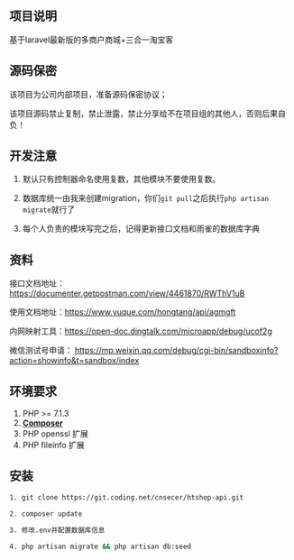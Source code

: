## 项目说明

基于laravel最新版的多商户商城+三合一淘宝客

## 源码保密

该项目为公司内部项目，准备源码保密协议；

该项目源码禁止复制，禁止泄露，禁止分享给不在项目组的其他人，否则后果自负！

## 开发注意

1. 默认只有控制器命名使用复数，其他模块不要使用复数。

2. 数据库统一由我来创建migration，你们`git pull`之后执行`php artisan migrate`就行了

3. 每个人负责的模块写完之后，记得更新接口文档和雨雀的数据库字典

## 资料

接口文档地址：https://documenter.getpostman.com/view/4461870/RWThV1uB

使用文档地址：https://www.yuque.com/hongtang/api/agmgft

内网映射工具：https://open-doc.dingtalk.com/microapp/debug/ucof2g

微信测试号申请： https://mp.weixin.qq.com/debug/cgi-bin/sandboxinfo?action=showinfo&t=sandbox/index

## 环境要求

1. PHP >= 7.1.3
2. **[Composer](https://getcomposer.org/)**
3. PHP openssl 扩展
4. PHP fileinfo 扩展

## 安装
```bash
1. git clone https://git.coding.net/cnsecer/htshop-api.git

2. composer update 

3. 修改.env并配置数据库信息

4. php artisan migrate && php artisan db:seed


```
